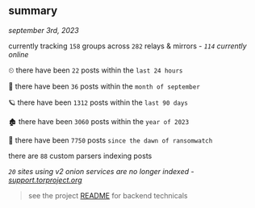 
## summary
_september 3rd, 2023_

currently tracking `158` groups across `282` relays & mirrors - _`114` currently online_

⏲ there have been `22` posts within the `last 24 hours`

🦈 there have been `36` posts within the `month of september`

🪐 there have been `1312` posts within the `last 90 days`

🏚 there have been `3060` posts within the `year of 2023`

🦕 there have been `7750` posts `since the dawn of ransomwatch`

there are `88` custom parsers indexing posts

_`20` sites using v2 onion services are no longer indexed - [support.torproject.org](https://support.torproject.org/onionservices/v2-deprecation/)_

> see the project [README](https://github.com/joshhighet/ransomwatch#ransomwatch--) for backend technicals
